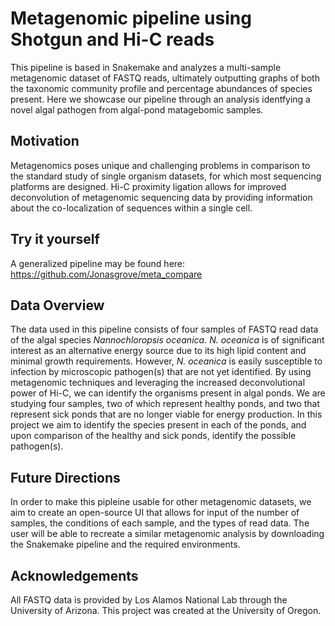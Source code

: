 # Metagenomic pipeline using Shotgun and Hi-C reads

This pipeline is based in Snakemake and analyzes a multi-sample metagenomic dataset of FASTQ reads, ultimately outputting graphs of both the taxonomic community profile and percentage abundances of species present. Here we showcase our pipeline through an analysis identfying a novel algal pathogen from algal-pond matagebomic samples.


## Motivation

Metagenomics poses unique and challenging problems in comparison to the standard study of single organism datasets, for which most sequencing platforms are designed. Hi-C proximity ligation allows for improved deconvolution of metagenomic sequencing data by providing information about the co-localization of sequences within a single cell. 


## Try it yourself
A generalized pipeline may be found here:
https://github.com/Jonasgrove/meta_compare

## Data Overview

The data used in this pipeline consists of four samples of FASTQ read data of the algal species *Nannochloropsis oceanica*. *N. oceanica* is of significant interest as an alternative energy source due to its high lipid content and minimal growth requirements. However, *N. oceanica* is easily susceptible to infection by microscopic pathogen(s) that are not yet identified. By using metagenomic techniques and leveraging the increased deconvolutional power of Hi-C, we can identify the organisms present in algal ponds. We are studying four samples, two of which represent healthy ponds, and two that represent sick ponds that are no longer viable for energy production. In this project we aim to identify the species present in each of the ponds, and upon comparison of the healthy and sick ponds, identify the possible pathogen(s).


## Future Directions

In order to make this pipleine usable for other metagenomic datasets, we aim to create an open-source UI that allows for input of the number of samples, the conditions of each sample, and the types of read data. The user will be able to recreate a similar metagenomic analysis by downloading the Snakemake pipeline and the required environments.


## Acknowledgements

All FASTQ data is provided by Los Alamos National Lab through the University of Arizona. This project was created at the University of Oregon. 
